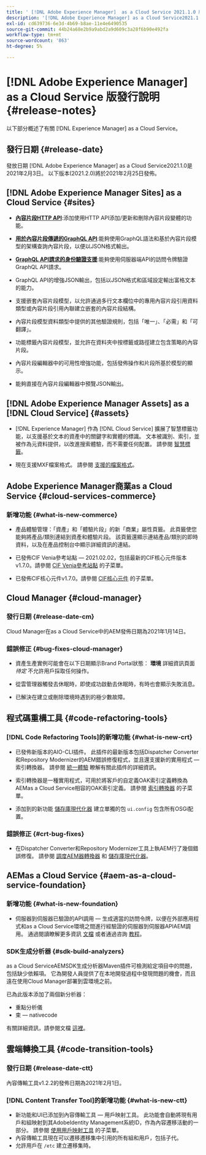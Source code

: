 ```yaml
---
title: ' [!DNL Adobe Experience Manager]  as a Cloud Service 2021.1.0 版發行說明。'
description: '[!DNL Adobe Experience Manager] as a Cloud Service2021.1.0發行說明。'
exl-id: cd639736-6e3d-4b69-b8ae-11e4e6490535
source-git-commit: 44b24a68e2b9a9abd2a9d609c3a28f6b90e492fa
workflow-type: tm+mt
source-wordcount: '863'
ht-degree: 5%

---
```



# [!DNL Adobe Experience Manager] as a Cloud Service 版發行說明  {#release-notes}

以下部分概述了有關 [!DNL Experience Manager] as a Cloud Service。

## 發行日期 {#release-date}

發放日期 [!DNL Adobe Experience Manager] as a Cloud Service2021.1.0是2021年2月3日。
以下版本(2021.2.0)將於2021年2月25日發佈。

## [!DNL Adobe Experience Manager Sites] as a Cloud Service {#sites}

* **[內容片段HTTP API](/help/assets/content-fragments/assets-api-content-fragments.md)**:添加使用HTTP API添加/更新和刪除內容片段變體的功能。

* **[用於內容片段傳遞的GraphQL API](/help/headless/graphql-api/content-fragments.md)**:能夠使用GraphQL語法和基於內容片段模型的架構查詢內容片段，以便以JSON格式輸出。

* **[GraphQL API請求的身份驗證支援](/help/headless/security/authentication.md)**:能夠使用伺服器端API的訪問令牌驗證GraphQL API請求。

* GraphQL API的增強JSON輸出，包括以JSON格式和區域設定輸出富格文本的能力。

* 支援嵌套內容片段模型，以允許通過多行文本欄位中的專用內容片段引用資料類型或內容片段引用內聯建立嵌套的內容片段結構。

* 內容片段模型資料類型中提供的其他驗證規則，包括「唯一」、「必需」和「可翻譯」。

* 功能標籤內容片段模型，並允許在資料夾中按標籤或路徑建立包含策略的內容片段。

* 內容片段編輯器中的可用性增強功能，包括發佈操作和片段所基於模型的顯示。

* 能夠直接在內容片段編輯器中預覽JSON輸出。


## [!DNL Adobe Experience Manager Assets] as a [!DNL Cloud Service] {#assets}

* [!DNL Experience Manager] 作為 [!DNL Cloud Service] 擴展了智慧標籤功能，以支援基於文本的資產中的關鍵字和實體的標識。 文本被識別、索引，並被作為元資料提供，以改進搜索體驗，而不需要任何配置。 請參閱 [智慧標籤](/help/assets/smart-tags.md)。

* 現在支援MXF檔案格式。 請參閱 [支援的檔案格式](/help/assets/file-format-support.md#video-formats)。

## Adobe Experience Manager商業as a Cloud Service {#cloud-services-commerce}

### 新增功能 {#what-is-new-commerce}

* 產品體驗管理：「資產」和「體驗片段」的新「商業」屬性頁籤。 此頁籤使您能夠將產品/類別連結到資產和體驗片段。 該頁籤還顯示連結產品/類別的即時資料，以及在產品控制台中顯示詳細資訊的連結。

* 已發佈CIF Venia參考站點 — 2021.02.02，包括最新的CIF核心元件版本v1.7.0。請參閱 [CIF Venia參考站點](https://github.com/adobe/aem-cif-guides-venia/releases/tag/venia-2021.02.02) 的子菜單。

* 已發佈CIF核心元件v1.7.0。請參閱 [CIF核心元件](https://github.com/adobe/aem-core-cif-components/releases/tag/core-cif-components-reactor-1.7.0) 的子菜單。

## Cloud Manager {#cloud-manager}

### 發行日期 {#release-date-cm}

Cloud Manager在as a Cloud Service中的AEM發佈日期為2021年1月14日。

### 錯誤修正 {#bug-fixes-cloud-manager}

* 資產生產實例可能會在以下日期顯示Brand Portal狀態： **環境** 詳細資訊頁面 *待定* 不允許用戶採取任何操作。

* 從雲管理器觸發去休眠時，即使成功啟動去休眠時，有時也會顯示失敗消息。

* 已解決在建立或刪除環境時遇到的極少數故障。

## 程式碼重構工具 {#code-refactoring-tools}

### [!DNL Code Refactoring Tools]的新增功能 {#what-is-new-crt}

* 已發佈新版本的AIO-CLI插件。 此插件的最新版本包括Dispatcher Converter和Repository Modernizer的AEM錯誤修復程式，並且還支援新的實用程式 — 索引轉換器。 請參閱 [統一體驗](https://experienceleague.adobe.com/docs/experience-manager-cloud-service/moving/refactoring-tools/unified-experience.html?lang=en#benefits) 瞭解有關此插件的詳細資訊。

* 索引轉換器是一種實用程式，可用於將客戶的自定義OAK索引定義轉換為AEMas a Cloud Service相容的OAK索引定義。 請參閱 [索引轉換器](https://github.com/adobe/aem-cloud-service-source-migration/tree/master/packages/index-converter) 的子菜單。

* 添加到的新功能 [儲存庫現代化器](https://github.com/adobe/aem-cloud-service-source-migration/tree/master/packages/repository-modernizer) 建立單獨的包 `ui.config` 包含所有OSGi配置。

### 錯誤修正 {#crt-bug-fixes}

* 在Dispatcher Converter和Repository Modernizer工具上執AEM行了幾個錯誤修復。 請參閱 [調度AEM器轉換器](https://github.com/adobe/aem-cloud-service-source-migration/tree/master/packages/dispatcher-converter) 和 [儲存庫現代化器](https://github.com/adobe/aem-cloud-service-source-migration/tree/master/packages/repository-modernizer)。

## AEMas a Cloud Service {#aem-as-a-cloud-service-foundation}

### 新增功能 {#what-is-new-foundation}

* 伺服器到伺服器已驗證的API調用 — 生成適當的訪問令牌，以便在外部應用程式和as a Cloud Service環境之間進行經驗證的伺服器到伺服器APIAEM調用。 通過閱讀瞭解更多資訊 [文檔](/help/implementing/developing/introduction/generating-access-tokens-for-server-side-apis.md) 或者通過咨詢 [教程](https://experienceleague.adobe.com/docs/experience-manager-learn/getting-started-with-aem-headless/authentication/overview.html?lang=en#authentication)。

### SDK生成分析器 {#sdk-build-analyzers}

as a Cloud ServiceAEMSDK生成分析器Maven插件可檢測給定項目中的問題，包括缺少依賴項。 它為開發人員提供了在本地開發過程中發現問題的機會，而且遠在使用Cloud Manager部署到雲環境之前。

已為此版本添加了兩個新分析器：

* 重點分析儀
* 束 — nativecode

有關詳細資訊，請參閱文檔 [這裡](https://experienceleague.adobe.com/docs/experience-manager-core-components/using/developing/archetype/build-analyzer-maven-plugin.html?lang=en#developing)。

## 雲端轉換工具 {#code-transition-tools}

### 發行日期 {#release-date-ctt}

內容傳輸工具v1.2.2的發佈日期為2021年2月1日。

### [!DNL Content Transfer Tool]的新增功能 {#what-is-new-ctt}

* 新功能和UI已添加到內容傳輸工具 — 用戶映射工具。 此功能會自動將現有用戶和組映射到其AdobeIdentity Management系統ID，作為內容遷移活動的一部分。 請參閱 [使用用戶映射工具](https://experienceleague.adobe.com/docs/experience-manager-cloud-service/moving/cloud-migration/content-transfer-tool/using-user-mapping-tool.html) 的子菜單。
* 內容傳輸工具現在可以遷移遷移集中引用的所有組和用戶，包括子代。
* 允許用戶在 `/etc` 建立遷移集時。
